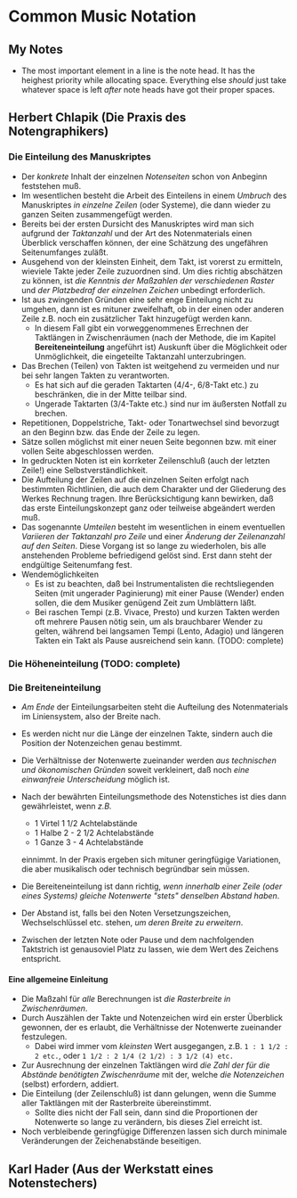 # Common Music Notation
## My Notes
- The most important element in a line is the note head. It has the heighest priority while allocating space. Everything else _should_ just take whatever space is left _after_ note heads have got their proper spaces. 

## Herbert Chlapik (Die Praxis des Notengraphikers)
### Die Einteilung des Manuskriptes
* Der _konkrete_ Inhalt der einzelnen _Notenseiten_ schon von Anbeginn feststehen muß.
* Im wesentlichen besteht die Arbeit des Einteilens in einem _Umbruch_ des Manuskriptes _in einzelne Zeilen_ (oder Systeme), die dann wieder zu ganzen Seiten zusammengefügt werden.
* Bereits bei der ersten Dursicht des Manuskriptes wird man sich aufgrund der _Taktanzahl_ und der Art des Notenmaterials einen Überblick verschaffen können, der eine Schätzung des ungefähren Seitenumfanges zuläßt.
* Ausgehend von der kleinsten Einheit, dem Takt, ist vorerst zu ermitteln, wieviele Takte jeder Zeile zuzuordnen sind. Um dies richtig abschätzen zu können, ist _die Kenntnis der Maßzahlen der verschiedenen Raster_ und _der Platzbedraf der einzelnen Zeichen_ unbedingt erforderlich. 
* Ist aus zwingenden Gründen eine sehr enge Einteilung nicht zu umgehen, dann ist es mituner zweifelhaft, ob in der einen oder anderen Zeile z.B. noch ein zusätzlicher Takt hinzugefügt werden kann.
  * In diesem Fall gibt ein vorweggenommenes Errechnen der Taktlängen in Zwischenräumen (nach der Methode, die im Kapitel **Bereiteneinteilung** angeführt ist) Auskunft über die Möglichkeit oder Unmöglichkeit, die eingeteilte Taktanzahl unterzubringen.
* Das Brechen (Teilen) von Takten ist weitgehend zu vermeiden und nur bei sehr langen Takten zu verantworten.
  * Es hat sich auf die geraden Taktarten (4/4-, 6/8-Takt etc.) zu beschränken, die in der Mitte teilbar sind.
  * Ungerade Taktarten (3/4-Takte etc.) sind nur im äußersten Notfall zu brechen.
* Repetitionen, Doppelstriche, Takt- oder Tonartwechsel sind bevorzugt an den Beginn bzw. das Ende der Zeile zu legen.
* Sätze sollen möglichst mit einer neuen Seite begonnen bzw. mit einer vollen Seite abgeschlossen werden.
* In gedruckten Noten ist ein korrketer Zeilenschluß (auch der letzten Zeile!) eine Selbstverständlichkeit.
* Die Aufteilung der Zeilen auf die einzelnen Seiten erfolgt nach bestimmten Richtlinien, die auch dem Charakter und der Gliederung des Werkes Rechnung tragen. Ihre Berücksichtigung kann bewirken, daß das erste Einteilungskonzept ganz oder teilweise abgeändert werden muß.
* Das sogenannte _Umteilen_ besteht im wesentlichen in einem eventuellen _Variieren der Taktanzahl pro Zeile_ und einer _Änderung der Zeilenanzahl auf den Seiten_. Diese Vorgang ist so lange zu wiederholen, bis alle anstehenden Probleme befriedigend gelöst sind. Erst dann steht der endgültige Seitenumfang fest.
* Wendemöglichkeiten
  * Es ist zu beachten, daß bei Instrumentalisten die rechtsliegenden Seiten (mit ungerader Paginierung) mit einer Pause (Wender) enden sollen, die dem Musiker genügend Zeit zum Umblättern läßt.
  * Bei raschen Tempi (z.B. Vivace, Presto) und kurzen Takten werden oft mehrere Pausen nötig sein, um als brauchbarer Wender zu gelten, während bei langsamen Tempi (Lento, Adagio) und längeren Takten ein Takt als Pause ausreichend sein kann. (TODO: complete)
  
### Die Höheneinteilung (TODO: complete)
### Die Breiteneinteilung
* _Am Ende_ der Einteilungsarbeiten steht die Aufteilung des Notenmaterials im Liniensystem, also der Breite nach.
* Es werden nicht nur die Länge der einzelnen Takte, sindern auch die Position der Notenzeichen genau bestimmt.
* Die Verhältnisse der Notenwerte zueinander werden _aus technischen und ökonomischen Gründen_ soweit verkleinert, daß noch _eine einwanfreie Unterscheidung_ möglich ist.
* Nach der bewährten Einteilungsmethode des Notenstiches ist dies dann gewährleistet, wenn _z.B._
  * 1 Virtel 1 1/2 Achtelabstände
  * 1 Halbe 2 - 2 1/2 Achtelabstände
  * 1 Ganze 3 - 4 Achtelabstände
  
  einnimmt. In der Praxis ergeben sich mituner geringfügige Variationen, die aber musikalisch oder technisch begründbar sein müssen.
* Die Bereiteneinteilung ist dann richtig, _wenn innerhalb einer Zeile (oder eines Systems) gleiche Notenwerte 
"stets" denselben Abstand haben_.
* Der Abstand ist, falls bei den Noten Versetzungszeichen, Wechselschlüssel etc. stehen, _um deren Breite zu erweitern_.
* Zwischen der letzten Note oder Pause und dem nachfolgenden Taktstrich ist genausoviel Platz zu lassen, wie dem Wert des Zeichens entspricht.

#### Eine allgemeine Einleitung
* Die Maßzahl für _alle_ Berechnungen ist _die Rasterbreite in Zwischenräumen_.
* Durch Auszählen der Takte und Notenzeichen wird ein erster Überblick gewonnen, der es erlaubt, die Verhältnisse der Notenwerte zueinander festzulegen.
  * Dabei wird immer vom _kleinsten_ Wert ausgegangen, z.B. `1 : 1 1/2 : 2 etc.`, oder `1 1/2 : 2 1/4 (2 1/2) : 3 1/2 (4) etc.`
* Zur Ausrechnung der einzelnen Taktlängen wird _die Zahl der für die Abstände benötigten Zwischenräume_ mit der, welche _die Notenzeichen_ (selbst) erfordern, addiert.
* Die Einteilung (der Zeilenschluß) ist dann gelungen, wenn die Summe aller Taktlängen mit der Rasterbreite übereinstimmt.
  * Sollte dies nicht der Fall sein, dann sind die Proportionen der Notenwerte so lange zu verändern, bis dieses Ziel erreicht ist.
* Noch verbleibende geringfügige Differenzen lassen sich durch minimale Veränderungen der Zeichenabstände beseitigen.

## Karl Hader (Aus der Werkstatt eines Notenstechers)

